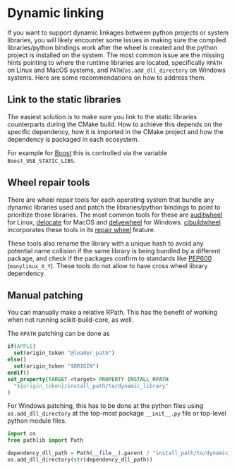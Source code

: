 # Dynamic linking

If you want to support dynamic linkages between python projects or system
libraries, you will likely encounter some issues in making sure the compiled
libraries/python bindings work after the wheel is created and the python project
is installed on the system. The most common issue are the missing hints pointing
to where the runtime libraries are located, specifically `RPATH` on Linux and
MacOS systems, and `PATH`/`os.add_dll_directory` on Windows systems. Here are
some recommendations on how to address them.

## Link to the static libraries

The easiest solution is to make sure you link to the static libraries
counterparts during the CMake build. How to achieve this depends on the specific
dependency, how it is imported in the CMake project and how the dependency is
packaged in each ecosystem.

For example for [Boost][FindBoost] this is controlled via the variable
`Boost_USE_STATIC_LIBS`.

[FindBoost]: inv:cmake:cmake:module#module:FindBoost

## Wheel repair tools

There are wheel repair tools for each operating system that bundle any dynamic
libraries used and patch the libraries/python bindings to point to prioritize
those libraries. The most common tools for these are [auditwheel] for Linux,
[delocate] for MacOS and [delvewheel] for Windows. [cibuildwheel] incorporates
these tools in its [repair wheel] feature.

These tools also rename the library with a unique hash to avoid any potential
name collision if the same library is being bundled by a different package, and
check if the packages confirm to standards like [PEP600] (`manylinux_X_Y`).
These tools do not allow to have cross wheel library dependency.

[auditwheel]: https://pypi.org/project/auditwheel/
[delocate]: https://pypi.org/project/delocate/
[delvewheel]: https://pypi.org/project/delvewheel/
[cibuildwheel]: https://cibuildwheel.pypa.io/en/stable/
[repair wheel]:
  https://cibuildwheel.pypa.io/en/stable/options/#repair-wheel-command
[PEP600]: https://peps.python.org/pep-0600

## Manual patching

You can manually make a relative RPath. This has the benefit of working when not
running scikit-build-core, as well.

The `RPATH` patching can be done as

```cmake
if(APPLE)
  set(origin_token "@loader_path")
else()
  set(origin_token "$ORIGIN")
endif()
set_property(TARGET <target> PROPERTY INSTALL_RPATH
  "${origin_token}/install_path/to/dynamic_library"
)
```

For Windows patching, this has to be done at the python files using
`os.add_dll_directory` at the top-most package `__init__.py` file or top-level
python module files.

```python
import os
from pathlib import Path

dependency_dll_path = Path(__file__).parent / "install_path/to/dynamic_library"
os.add_dll_directory(str(dependency_dll_path))
```
